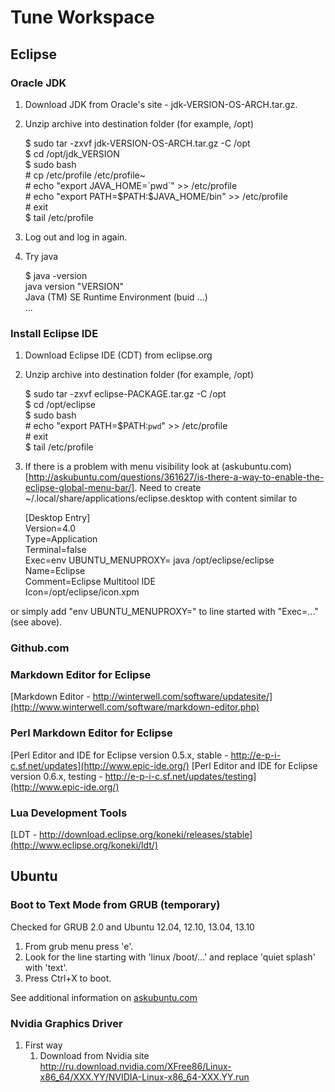# Tune Workspace

## Eclipse

### Oracle JDK

1. Download JDK from Oracle's site - jdk-VERSION-OS-ARCH.tar.gz.
2. Unzip archive into destination folder (for example, /opt)

    $ sudo tar -zxvf jdk-VERSION-OS-ARCH.tar.gz -C /opt  
    $ cd /opt/jdk_VERSION  
    $ sudo bash  
    \# cp /etc/profile /etc/profile~  
    \# echo "export JAVA_HOME=\`pwd\`" >> /etc/profile  
    \# echo "export PATH=\$PATH:\$JAVA_HOME/bin" >> /etc/profile  
    \# exit  
    $ tail /etc/profile  
	
3. Log out and log in again.
4. Try java

    $ java -version  
    java version "VERSION"  
    Java (TM) SE Runtime Environment (buid ...)  
    ...  
	
### Install Eclipse IDE

1. Download Eclipse IDE (CDT) from eclipse.org

2. Unzip archive into destination folder (for example, /opt)

    $ sudo tar -zxvf eclipse-PACKAGE.tar.gz -C /opt  
    $ cd /opt/eclipse  
    $ sudo bash  
    \# echo "export PATH=\$PATH:`pwd`" >> /etc/profile  
    \# exit  
    $ tail /etc/profile  
	
3. If there is a problem with menu visibility look at (askubuntu.com)[http://askubuntu.com/questions/361627/is-there-a-way-to-enable-the-eclipse-global-menu-bar/].
Need to create ~/.local/share/applications/eclipse.desktop with content similar to

    [Desktop Entry]  
    Version=4.0  
    Type=Application  
    Terminal=false  
    Exec=env UBUNTU_MENUPROXY= java /opt/eclipse/eclipse  
    Name=Eclipse  
    Comment=Eclipse Multitool IDE  
    Icon=/opt/eclipse/icon.xpm  

or simply add "env UBUNTU_MENUPROXY=" to line started with "Exec=..." (see above).  


### Github.com

### Markdown Editor for Eclipse
[Markdown Editor - http://winterwell.com/software/updatesite/](http://www.winterwell.com/software/markdown-editor.php)

### Perl Markdown Editor for Eclipse
[Perl Editor and IDE for Eclipse version 0.5.x, stable - http://e-p-i-c.sf.net/updates](http://www.epic-ide.org/) 
[Perl Editor and IDE for Eclipse version 0.6.x, testing - http://e-p-i-c.sf.net/updates/testing](http://www.epic-ide.org/)

### Lua Development Tools
[LDT - http://download.eclipse.org/koneki/releases/stable](http://www.eclipse.org/koneki/ldt/)

## Ubuntu
### Boot to Text Mode from GRUB (temporary)
Checked for GRUB 2.0 and Ubuntu 12.04, 12.10, 13.04, 13.10
 
1. From grub menu press 'e'. 
2. Look for the line starting with 'linux /boot/...' and replace 'quiet splash' with 'text'.
3. Press Ctrl+X to boot. 

See additional information on [askubuntu.com](http://askubuntu.com/questions/16371/how-do-i-disable-x-at-boot-time-so-that-the-system-boots-in-text-mode)

### Nvidia Graphics Driver
1. First way
    1. Download from Nvidia site 
    http://ru.download.nvidia.com/XFree86/Linux-x86_64/XXX.YY/NVIDIA-Linux-x86_64-XXX.YY.run 

